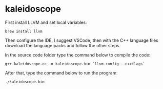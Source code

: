 # kaleidoscope

First install LLVM and set local variables:
```
brew install llvm
```

Then configure the IDE, I suggest VSCode, then with the C++ language files download the language packs and follow the other steps.

In the source code folder type the command below to compile the code:

```
g++ kaleidoscope.cc -o kaleidoscope.bin `llvm-config --cxxflags`
```

After that, type the command below to run the program:
```
./kaleidoscope.bin
```
